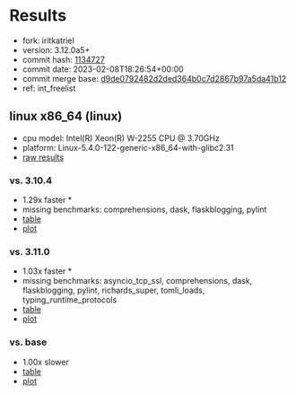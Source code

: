 # Results

- fork: iritkatriel
- version: 3.12.0a5+
- commit hash: [1134727](https://github.com/iritkatriel/cpython/commit/1134727)
- commit date: 2023-02-08T18:26:54+00:00
- commit merge base: [d9de0792482d2ded364b0c7d2867b97a5da41b12](https://github.com/iritkatriel/cpython/commit/d9de0792482d2ded364b0c7d2867b97a5da41b12)
- ref: int_freelist

## linux x86_64 (linux)

- cpu model: Intel(R) Xeon(R) W-2255 CPU @ 3.70GHz
- platform: Linux-5.4.0-122-generic-x86_64-with-glibc2.31
- [raw results](bm-20230208-linux-x86_64-iritkatriel-int_freelist-3.12.0a5%2B-1134727.json)

### vs. 3.10.4

- 1.29x faster \*
- missing benchmarks: comprehensions, dask, flaskblogging, pylint
- [table](bm-20230208-linux-x86_64-iritkatriel-int_freelist-3.12.0a5%2B-1134727-vs-3.10.4.md)
- [plot](bm-20230208-linux-x86_64-iritkatriel-int_freelist-3.12.0a5%2B-1134727-vs-3.10.4.png)

### vs. 3.11.0

- 1.03x faster \*
- missing benchmarks: asyncio_tcp_ssl, comprehensions, dask, flaskblogging, pylint, richards_super, tomli_loads, typing_runtime_protocols
- [table](bm-20230208-linux-x86_64-iritkatriel-int_freelist-3.12.0a5%2B-1134727-vs-3.11.0.md)
- [plot](bm-20230208-linux-x86_64-iritkatriel-int_freelist-3.12.0a5%2B-1134727-vs-3.11.0.png)

### vs. base

- 1.00x slower
- [table](bm-20230208-linux-x86_64-iritkatriel-int_freelist-3.12.0a5%2B-1134727-vs-base.md)
- [plot](bm-20230208-linux-x86_64-iritkatriel-int_freelist-3.12.0a5%2B-1134727-vs-base.png)

